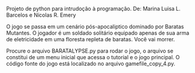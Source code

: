 Projeto de python para intrudoção à programação.
  De: 
    Marina Luisa L. Barcelos
    e
    Nícolas R. Emery

O jogo se passa em um cenário pós-apocaliptico dominado por Baratas Mutantes. O jogador é um soldado solitário equipado apenas de sua arma de eletricidade em uma floresta repleta de baratas. 
Você vai morrer.

Procure o arquivo BARATALYPSE.py para rodar o jogo, o arquivo se constitui de um menu inicial que acessa o tutorial e o jogo principal. O código fonte do jogo está localizado no arquivo gamefile_copy_4.py.
